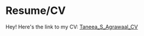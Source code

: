 # Resume/CV



Hey! Here's the link to my CV: [Taneea_S_Agrawaal_CV](https://drive.google.com/file/d/1BvujZcy6nDyXKvTcw8N-AVtHMj39rxZv/view?usp=drive_link)

